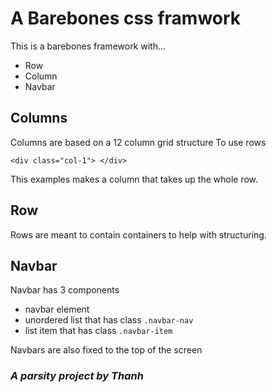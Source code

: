 # A Barebones css framwork

This is a barebones framework with...

- Row
- Column
- Navbar

## Columns

Columns are based on a 12 column grid structure
To use rows

`<div class="col-1"> </div>`

This examples makes a column that takes up the whole row.

## Row

Rows are meant to contain containers to help with structuring.

## Navbar

Navbar has 3 components

- navbar element
- unordered list that has class `.navbar-nav`
- list item that has class `.navbar-item`

Navbars are also fixed to the top of the screen

### _A parsity project by Thanh_
